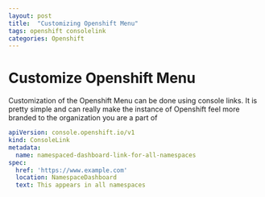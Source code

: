```yaml
---
layout: post
title:  "Customizing Openshift Menu"
tags: openshift consolelink
categories: Openshift
---
```


# Customize Openshift Menu

Customization of the Openshift Menu can be done using console links. It is pretty simple and can really make the instance of Openshift feel more branded to the organization you are a part of

```yaml
apiVersion: console.openshift.io/v1
kind: ConsoleLink
metadata:
  name: namespaced-dashboard-link-for-all-namespaces
spec:
  href: 'https://www.example.com'
  location: NamespaceDashboard
  text: This appears in all namespaces
  ```